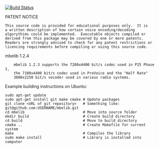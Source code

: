 [![Build Status](https://travis-ci.org/szechyjs/mbelib.png?branch=master)](https://travis-ci.org/szechyjs/mbelib)

PATENT NOTICE

    This source code is provided for educational purposes only.  It is
    a written description of how certain voice encoding/decoding
    algorythims could be implemented.  Executable objects compiled or 
    derived from this package may be covered by one or more patents.
    Readers are strongly advised to check for any patent restrictions or 
    licencing requirements before compiling or using this source code.

mbelib 1.2.4

        mbelib 1.2.3 supports the 7200x4400 bit/s codec used in P25 Phase 1,
        the 7100x4400 bit/s codec used in ProVoice and the "Half Rate"
        3600x2250 bit/s vocoder used in various radio systems.

Example building instructions on Ubuntu:

    sudo apt-get update
    sudo apt-get install git make cmake # Update packages
    git clone <URL of git repository>   # Something like: git@github.com:USERNAME/mbelib.git
    cd mbelib                           # Move into source folder
    mkdir build                         # Create build directory
    cd build                            # Move to build directory
    cmake ..                            # Create Makefile for current system
    make                                # Compiles the library
    sudo make install                   # Library is installed into computer
